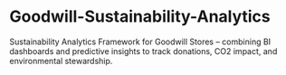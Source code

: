# Goodwill-Sustainability-Analytics
Sustainability Analytics Framework for Goodwill Stores – combining BI dashboards and predictive insights to track donations, CO2 impact, and environmental stewardship.
